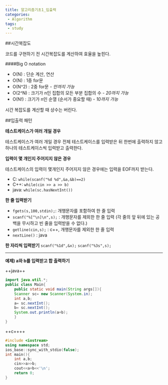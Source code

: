 ```yaml
---
title: 알고리즘기초1_입출력
categories:
 - Algorithm
tags:
 - study
---
```


##시간복잡도

코드를 구현하기 전 시간복잡도를 계산하여 효율을 높힌다.

####Big O notation
-  O(N) : 단순 계산, 연산
-  O(N) : 1중 for문
-  O(N^2) : 2중 for문 - *만까지 가능*
-  O(2^N) : 크기가 n인 집합의 모든 부분 집합의 수 - *20까지 가능*
-  O(N!) : 크기가 n인 순열 (순서가 중요할 때) - *10까지 가능*

시간 복잡도를 계산할 때 상수는 버린다.



##입출력 패턴


**테스트케이스가 여러 개일 경우**

테스트케이스가 여러 개일 경우 전체 테스트케이스를 입력받은 뒤 한번에 출력하지 않고 하나의 테스트케이스씩 입력받고 출력한다.

**입력이 몇 개인지 주어지지 않은 경우**

테스트케이스의 입력이 몇개인지 주어지지 않은 경우에는 입력을 EOF까지 받는다.

- C: `while(scanf("%d %d",&a,&b)==2)`
- C++: `while(cin >> a >> b)`
- java: `while(sc.hasNextInt())`

**한 줄 입력받기**

- `fgets(s,100,stdin);`: 개행문자를 포함하여 한 줄 입력
- `scanf("%[^\n]\n",s);` : 개행문자를 제외한 한 줄 입력 (각 줄의 앞 뒤에 있는 공백을 무시하고 빈 줄을 입력받을 수 없다.)
- `getline(cin,s);` : c++, 개행문자를 제외한 한 줄 입력
- `nextLine()` : java

**한 자리씩 입력받기**
`scanf("%1d",&x);`
`scanf("%3s",s);`


- - -

**예제) a와 b를 입력받고 합 출력하기**

++java++
```java
import java.util.*;
public class Main{
	public static void main(String args[]){
    Scanner sc= new Scanner(System.in);
    int a,b;
    a= sc.nextInt();
    b= sc.nextInt();
    System.out.println(a+b);
    }
}
```
++c++++
```c++
#include <iostream>
using namespace std;
ios_base::sync_with_stdio(false);
int main(){
	int a,b;
    cin>>a>>b;
    cout<<a+b<<'\n';
    return 0;
}
```
